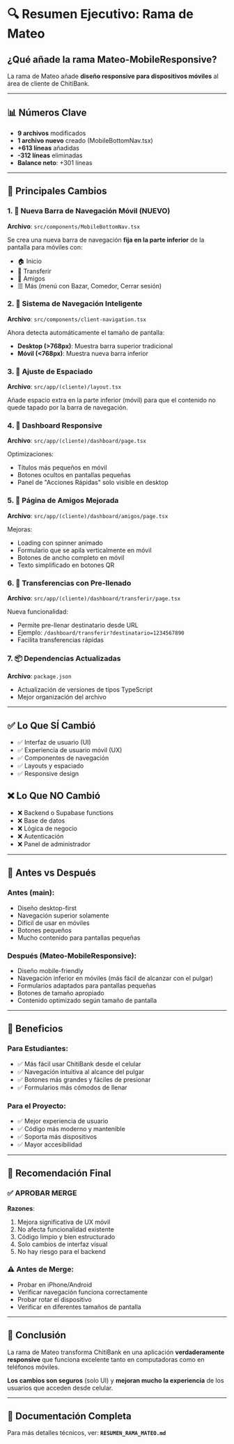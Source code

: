 # 🔍 Resumen Ejecutivo: Rama de Mateo

## ¿Qué añade la rama Mateo-MobileResponsive?

La rama de Mateo añade **diseño responsive para dispositivos móviles** al área de cliente de ChitiBank.

---

## 📊 Números Clave

- **9 archivos** modificados
- **1 archivo nuevo** creado (MobileBottomNav.tsx)
- **+613 líneas** añadidas
- **-312 líneas** eliminadas
- **Balance neto**: +301 líneas

---

## 🎯 Principales Cambios

### 1. 📱 Nueva Barra de Navegación Móvil (NUEVO)

**Archivo**: `src/components/MobileBottomNav.tsx`

Se crea una nueva barra de navegación **fija en la parte inferior** de la pantalla para móviles con:
- 🏠 Inicio
- 💸 Transferir  
- 👥 Amigos
- ☰ Más (menú con Bazar, Comedor, Cerrar sesión)

### 2. 🔄 Sistema de Navegación Inteligente

**Archivo**: `src/components/client-navigation.tsx`

Ahora detecta automáticamente el tamaño de pantalla:
- **Desktop (>768px)**: Muestra barra superior tradicional
- **Móvil (<768px)**: Muestra nueva barra inferior

### 3. 📐 Ajuste de Espaciado

**Archivo**: `src/app/(cliente)/layout.tsx`

Añade espacio extra en la parte inferior (móvil) para que el contenido no quede tapado por la barra de navegación.

### 4. 📱 Dashboard Responsive

**Archivo**: `src/app/(cliente)/dashboard/page.tsx`

Optimizaciones:
- Títulos más pequeños en móvil
- Botones ocultos en pantallas pequeñas
- Panel de "Acciones Rápidas" solo visible en desktop

### 5. 👥 Página de Amigos Mejorada

**Archivo**: `src/app/(cliente)/dashboard/amigos/page.tsx`

Mejoras:
- Loading con spinner animado
- Formulario que se apila verticalmente en móvil
- Botones de ancho completo en móvil
- Texto simplificado en botones QR

### 6. 💸 Transferencias con Pre-llenado

**Archivo**: `src/app/(cliente)/dashboard/transferir/page.tsx`

Nueva funcionalidad:
- Permite pre-llenar destinatario desde URL
- Ejemplo: `/dashboard/transferir?destinatario=1234567890`
- Facilita transferencias rápidas

### 7. 📦 Dependencias Actualizadas

**Archivo**: `package.json`

- Actualización de versiones de tipos TypeScript
- Mejor organización del archivo

---

## ✅ Lo Que SÍ Cambió

- ✅ Interfaz de usuario (UI)
- ✅ Experiencia de usuario móvil (UX)
- ✅ Componentes de navegación
- ✅ Layouts y espaciado
- ✅ Responsive design

## ❌ Lo Que NO Cambió

- ❌ Backend o Supabase functions
- ❌ Base de datos
- ❌ Lógica de negocio
- ❌ Autenticación
- ❌ Panel de administrador

---

## 📱 Antes vs Después

### Antes (main):
- Diseño desktop-first
- Navegación superior solamente
- Difícil de usar en móviles
- Botones pequeños
- Mucho contenido para pantallas pequeñas

### Después (Mateo-MobileResponsive):
- Diseño mobile-friendly
- Navegación inferior en móviles (más fácil de alcanzar con el pulgar)
- Formularios adaptados para pantallas pequeñas
- Botones de tamaño apropiado
- Contenido optimizado según tamaño de pantalla

---

## 🎯 Beneficios

### Para Estudiantes:
- ✅ Más fácil usar ChitiBank desde el celular
- ✅ Navegación intuitiva al alcance del pulgar
- ✅ Botones más grandes y fáciles de presionar
- ✅ Formularios más cómodos de llenar

### Para el Proyecto:
- ✅ Mejor experiencia de usuario
- ✅ Código más moderno y mantenible
- ✅ Soporta más dispositivos
- ✅ Mayor accesibilidad

---

## 🚀 Recomendación Final

### ✅ APROBAR MERGE

**Razones**:
1. Mejora significativa de UX móvil
2. No afecta funcionalidad existente
3. Código limpio y bien estructurado
4. Solo cambios de interfaz visual
5. No hay riesgo para el backend

### ⚠️ Antes de Merge:
- Probar en iPhone/Android
- Verificar navegación funciona correctamente
- Probar rotar el dispositivo
- Verificar en diferentes tamaños de pantalla

---

## 📝 Conclusión

La rama de Mateo transforma ChitiBank en una aplicación **verdaderamente responsive** que funciona excelente tanto en computadoras como en teléfonos móviles. 

**Los cambios son seguros** (solo UI) y **mejoran mucho la experiencia** de los usuarios que acceden desde celular.

---

## 📄 Documentación Completa

Para más detalles técnicos, ver: **`RESUMEN_RAMA_MATEO.md`**
